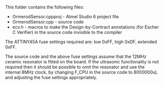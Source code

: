 This folder contains the following files:

<ul>
<li>OrmerodSensor.cppproj - Atmel Studio 6 project file</li>
<li>OrmerodSensor.cpp - source code</li>
<li>ecv.h - macros to make the Design-by-Contract annotations (for Escher C Verifier) in the source code invisible to the compiler</li>
</ul>

The ATTINY45A fuse settings required are: low 0xFF, high 0xDF, extended 0xFF.

The source code and the above fuse settings assume that the 12MHz ceramic resonator is fitted on the board. If the ultrasonic functionality is not required then it should be possible to omit the resonator and use the internal 8MHz clock, by changing F_CPU in the source code to 8000000uL and adjusting the fuse settings appropriately.
